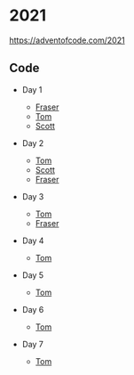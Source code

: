 # 2021

https://adventofcode.com/2021

## Code

- Day 1

  - [Fraser](fraser/day-1)
  - [Tom](tomp/day-1)
  - [Scott](scott/src/days/01)

- Day 2

  - [Tom](tomp/day-2)
  - [Scott](scott/src/days/02)
  - [Fraser](fraser/day-2)

- Day 3
  - [Tom](tomp/day-3)
  - [Fraser](fraser/day-3)

- Day 4
  - [Tom](tomp/day-4)

- Day 5
  - [Tom](tomp/day-5)

- Day 6
  - [Tom](tomp/day-6)

- Day 7
  - [Tom](tomp/day-7)